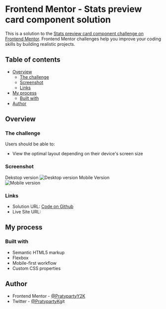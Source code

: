 # Frontend Mentor - Stats preview card component solution

This is a solution to the [Stats preview card component challenge on Frontend Mentor](https://www.frontendmentor.io/challenges/stats-preview-card-component-8JqbgoU62). Frontend Mentor challenges help you improve your coding skills by building realistic projects. 

## Table of contents

- [Overview](#overview)
  - [The challenge](#the-challenge)
  - [Screenshot](#screenshot)
  - [Links](#links)
- [My process](#my-process)
  - [Built with](#built-with)
- [Author](#author)


## Overview

### The challenge

Users should be able to:

- View the optimal layout depending on their device's screen size

### Screenshot
Dekstop version
![Desktop version](./screenshot-desktop.png)
Mobile Version  
![Mobile version](./screenshot-mobile.png)


### Links

- Solution URL: [Code on Github](https://github.com/PratypartyY2K/frontendmentor-challenges)
- Live Site URL: [](https://your-live-site-url.com)

## My process

### Built with

- Semantic HTML5 markup
- Flexbox
- Mobile-first workflow
- Custom CSS properties

## Author

 - Frontend Mentor - [@PratypartyY2K](https://www.frontendmentor.io/profile/PratypartyY2K)
 - Twitter - [@PratypartyK](https://twitter.com/PratypartyK)git 